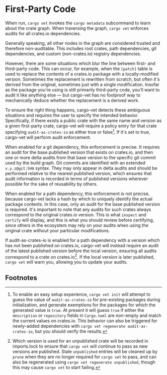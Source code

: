 # First-Party Code

When run, `cargo vet` invokes the `cargo metadata` subcommand to learn about the
crate graph. When traversing the graph, `cargo vet` enforces audits for all
crates.io dependencies.

Generally speaking, all other nodes in the graph are considered trusted and
therefore non-auditable. This includes root crates, path dependencies, git
dependencies, and custom (non-crates.io) registry dependencies.

However, there are some situations which blur the line between first- and
third-party code. This can occur, for example, when the `[patch]` table is used
to replace the contents of a crates.io package with a locally-modified version.
Sometimes the replacement is rewritten from scratch, but often it's derived from
the original, sometimes just with a single modification. Insofar as the package
you're using is still primarily third-party code, you'll want to audit it like
anything else — but cargo-vet has no foolproof way to mechanically deduce whether
the replacement is a derived work.

To ensure the right thing happens, cargo-vet detects these ambiguous situations
and requires the user to specify the intended behavior. Specifically, if there
exists a public crate with the same name and version as a given first-party
crate, cargo-vet will require a policy entry for that crate specifying
`audit-as-crates-io` as either true or false[^1]. If it's set to true, cargo-vet
will perform audit enforcement.

When enabled for a git dependency, this enforcement is precise. It requires an
audit for the base published version that exists on crates.io, and then one or
more delta audits from that base version to the specific git commit used by the
build graph. Git commits are identified with an extended `x.y.z@git:SHA` syntax.
They may only appear in delta audits and should be performed relative to the
nearest published version, which ensures that audit information is recorded in
terms of published versions wherever possible for the sake of reusability by
others.

When enabled for a path dependency, this enforcement is not precise, because
cargo-vet lacks a hash by which to uniquely identify the actual package
contents. In this case, only an audit for the base published version is required.
It's important to note that any audits for such crates always correspond to the
original crates.io version. This is what `inspect` and `certify` will display,
and this is what you should review before certifying, since others in the
ecosystem may rely on your audits when using the original crate without your
particular modifications.

If audit-as-crates-io is enabled for a path dependency with a version which has
not been published on crates.io, cargo-vet will instead require an audit of the
latest published version before the local version, ensuring all audits
correspond to a crate on crates.io[^2]. If the local version is later published,
`cargo vet` will warn you, allowing you to update your audits.

## Footnotes

[^1]: To enable an easy setup experience, `cargo vet init` will attempt to guess the
value of `audit-as-crates-io` for pre-existing packages during initialization, and
generate exemptions for the packages for which the generated value is `true`. At
present it will guess `true` if either the `description` or `repository` fields in
`Cargo.toml` are non-empty and match the current values on crates.io. This behavior
can also be triggered for newly-added dependencies with `cargo vet regenerate
audit-as-crates-io`, but you should verify the results.

[^2]: Which version is used for an unpublished crate will be recorded in
imports.lock to ensure that `cargo vet` will continue to pass as new versions
are published. Stale `unpublished` entries will be cleaned up by `prune` when
they are no longer required for `cargo vet` to pass, and can also be regenerated
using `cargo vet regenerate unpublished`, though this may cause `cargo vet` to
start failing.
